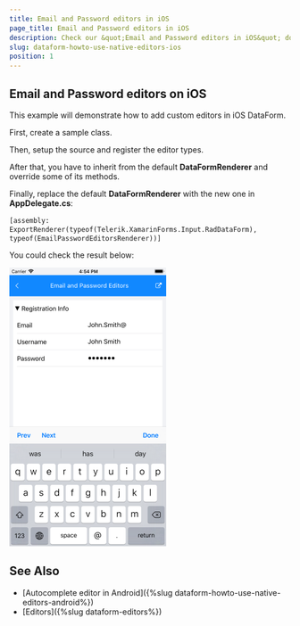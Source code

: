 ```yaml
---
title: Email and Password editors in iOS
page_title: Email and Password editors in iOS
description: Check our &quot;Email and Password editors in iOS&quot; documentation article for Telerik DataForm for Xamarin control.
slug: dataform-howto-use-native-editors-ios
position: 1
---
```


## Email and Password editors on iOS

This example will demonstrate how to add custom editors in iOS DataForm.

First, create a sample class.
 
<snippet id='dataform-howto-emailpasswordeditors-source' />

Then, setup the source and register the editor types.
 
<snippet id='dataform-howto-emailpasswordeditors-code' />

After that, you have to inherit from the default **DataFormRenderer** and override some of its methods.

<snippet id='dataform-howto-emailpasswordeditors-renderer' />

Finally, replace the default **DataFormRenderer** with the new one in **AppDelegate.cs**:

```XAML
[assembly: ExportRenderer(typeof(Telerik.XamarinForms.Input.RadDataForm), typeof(EmailPasswordEditorsRenderer))]
```
You could check the result below:

![DataForm Custom Renderer iOS](images/dataform-custom-renderer-ios.png)
		
## See Also
- [Autocomplete editor in Android]({%slug dataform-howto-use-native-editors-android%})
- [Editors]({%slug dataform-editors%})
